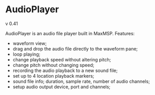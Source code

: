 # AudioPlayer
v 0.41

AudioPlayer is an audio file player built in MaxMSP.
Features:
- waveform view;
- drag and drop the audio file directly to the waveform pane;
- loop playing;
- change playback speed without altering pitch;
- change pitch without changing speed;
- recording the audio playback to a new sound file;
- set up to 4 location playback markers;
- sound file info; duration, sample rate, number of audio channels;
- setup audio output device, port and channels;
